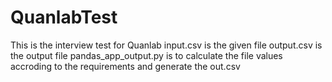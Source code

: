 # QuanlabTest
This is the interview test for Quanlab
input.csv is the given file
output.csv is the output file
pandas_app_output.py is to calculate the file values accroding to the requirements and generate the out.csv
